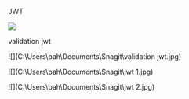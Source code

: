 JWT

![](C:\Users\bah\Documents\Snagit\jwt.jpg)

validation jwt

![](C:\Users\bah\Documents\Snagit\validation jwt.jpg)

![](C:\Users\bah\Documents\Snagit\jwt 1.jpg)

![](C:\Users\bah\Documents\Snagit\jwt 2.jpg)

